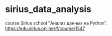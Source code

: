 # sirius_data_analysis
course Sirius school "Анализ данных на Python". https://edu.sirius.online/#/course/1547
